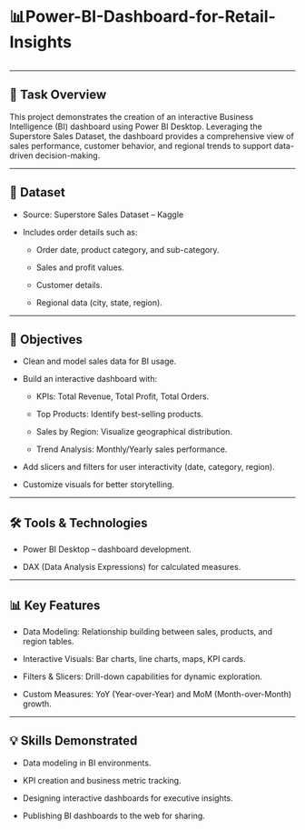 # 📊Power-BI-Dashboard-for-Retail-Insights
![]()

---
## 📝 Task Overview  
This project demonstrates the creation of an interactive Business Intelligence (BI) dashboard using Power BI Desktop. Leveraging the Superstore Sales Dataset, the dashboard provides a comprehensive view of sales performance, customer behavior, and regional trends to support data-driven decision-making.

---

## 📁 Dataset

- Source: Superstore Sales Dataset – Kaggle

- Includes order details such as:

     - Order date, product category, and sub-category.
      
     - Sales and profit values.
      
     - Customer details.
      
     - Regional data (city, state, region).

---

## 🎯 Objectives

- Clean and model sales data for BI usage.

- Build an interactive dashboard with:

    - KPIs: Total Revenue, Total Profit, Total Orders.
    
    - Top Products: Identify best-selling products.
  
    - Sales by Region: Visualize geographical distribution.
    
    - Trend Analysis: Monthly/Yearly sales performance.

- Add slicers and filters for user interactivity (date, category, region).

- Customize visuals for better storytelling.

---

## 🛠️ Tools & Technologies

- Power BI Desktop – dashboard development.

- DAX (Data Analysis Expressions) for calculated measures.

---

## 📊 Key Features

- Data Modeling: Relationship building between sales, products, and region tables.

- Interactive Visuals: Bar charts, line charts, maps, KPI cards.

- Filters & Slicers: Drill-down capabilities for dynamic exploration.

- Custom Measures: YoY (Year-over-Year) and MoM (Month-over-Month) growth.

---

## 💡 Skills Demonstrated

- Data modeling in BI environments.

- KPI creation and business metric tracking.

- Designing interactive dashboards for executive insights.

- Publishing BI dashboards to the web for sharing.
